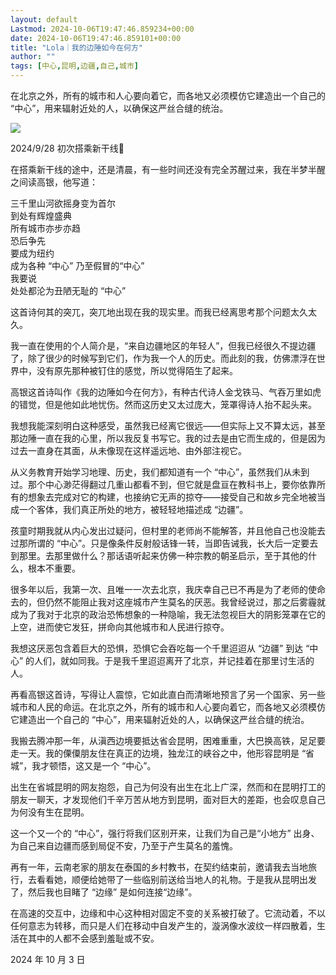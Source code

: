 ```yaml
---
layout: default
Lastmod: 2024-10-06T19:47:46.859234+00:00
date: 2024-10-06T19:47:46.859101+00:00
title: "Lola｜我的边陲如今在何方"
author: ""
tags: [中心,昆明,边疆,自己,城市]
---
```


在北京之外，所有的城市和人心要向着它，而各地又必须模仿它建造出一个自己的 “中心”，用来辐射近处的人，以确保这严丝合缝的统治。

![](https://images.weserv.nl/?url=https%3A//chinadigitaltimes.net/chinese/files/2024/10/post-711997-67026ce18b707.)

  
2024/9/28 初次搭乘新干线🚄

在搭乘新干线的途中，还是清晨，有一些时间还没有完全苏醒过来，我在半梦半醒之间读高银，他写道：

三千里山河欲摇身变为首尔  
到处有辉煌盛典  
所有城市亦步亦趋  
恐后争先  
要成为纽约  
成为各种 “中心” 乃至假冒的“中心”  
我要说  
处处都沦为丑陋无耻的 “中心”

这首诗何其的突兀，突兀地出现在我的现实里。而我已经离思考那个问题太久太久。

我一直在使用的个人简介是，“来自边疆地区的年轻人”，但我已经很久不提边疆了，除了很少的时候写到它们，作为我一个人的历史。而此刻的我，仿佛漂浮在世界中，没有原先那种被钉住的感觉，所以觉得陌生了起来。

高银这首诗叫作《我的边陲如今在何方》，有种古代诗人金戈铁马、气吞万里如虎的错觉，但是他如此地忧伤。然而这历史又太过庞大，笼罩得诗人抬不起头来。

我想我能深刻明白这种感受，虽然我已经离它很远——但实际上又不算太远，甚至那边陲一直在我的心里，所以我反复书写它。我的过去是由它而生成的，但是因为过去一直身在其面，从未像现在这样遥远地、由外部注视它。

从义务教育开始学习地理、历史，我们都知道有一个 “中心”，虽然我们从未到过。那个中心渺茫得翻过几重山都看不到，但它就是盘亘在教科书上，要你依靠所有的想象去完成对它的构建，也接纳它无声的掠夺——接受自己和故乡完全地被当成一个客体，我们真正所处的地方，被轻轻地描述成 “边疆”。

孩童时期我就从内心发出过疑问，但村里的老师尚不能解答，并且他自己也没能去过那所谓的 “中心”。只是像条件反射般话锋一转，当即告诫我，长大后一定要去到那里。去那里做什么？那话语听起来仿佛一种宗教的朝圣启示，至于其他的什么，根本不重要。

很多年以后，我第一次、且唯一一次去北京，我庆幸自己已不再是为了老师的使命去的，但仍然不能阻止我对这座城市产生莫名的厌恶。我曾经说过，那之后雾霾就成为了我对于北京的政治恐怖想象的一种隐喻，我无法忽视巨大的阴影笼罩在它的上空，进而使它发狂，拼命向其他城市和人民进行掠夺。

我想这厌恶包含着巨大的恐惧，恐惧它会吞吃每一个千里迢迢从 “边疆” 到达 “中心” 的人们，就如同我。于是我千里迢迢离开了北京，并记挂着在那里讨生活的人。

再看高银这首诗，写得让人震惊，它如此直白而清晰地预言了另一个国家、另一些城市和人民的命运。在北京之外，所有的城市和人心要向着它，而各地又必须模仿它建造出一个自己的 “中心”，用来辐射近处的人，以确保这严丝合缝的统治。

我搬去腾冲那一年，从滇西边境要抵达省会昆明，困难重重，大巴换高铁，足足要走一天。我的傈僳朋友住在真正的边境，独龙江的峡谷之中，他形容昆明是 “省城”，我才顿悟，这又是一个 “中心”。

出生在省城昆明的网友抱怨，自己为何没有出生在北上广深，然而和在昆明打工的朋友一聊天，才发现他们千辛万苦从地方到昆明，面对巨大的差距，也会叹息自己为何没有生在昆明。

这一个又一个的 “中心”，强行将我们区别开来，让我们为自己是“小地方” 出身、为自己来自边疆而感到局促不安，乃至于产生莫名的羞愧。

再有一年，云南老家的朋友在泰国的乡村教书，在契约结束前，邀请我去当地旅行，去看看她，顺便给她带了一些临别前送给当地人的礼物。于是我从昆明出发了，然后我也目睹了 “边缘” 是如何连接“边缘”。

在高速的交互中，边缘和中心这种相对固定不变的关系被打破了。它流动着，不以任何意志为转移，而只是人们在移动中自发产生的，漩涡像水波纹一样四散着，生活在其中的人都不会感到羞耻或不安。

2024 年 10 月 3 日

